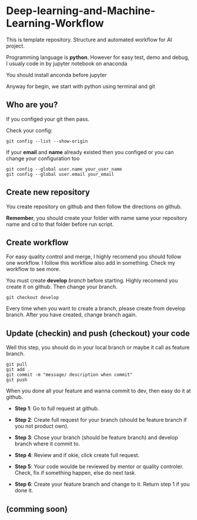 # Deep-learning-and-Machine-Learning-Workflow

This is template repository. Structure and automated workflow for AI project.

Programming language is **python**. However for easy test, demo and debug, I usualy code in by <a ref="https://jupyter.org/install">jupyter notebook</a> on <a ref="https://docs.anaconda.com/anaconda/install/">anaconda</a>

You should install anconda before jupyter

Anyway for begin, we start with python using terminal and git

## Who are you?

If  you configed your git then pass.

Check your config:

    git config --list --show-origin

If your **email** and **name** already existed then you configed or you can change your configuration too

    git config --global user.name your_user_name
    git config --global user.email your_email

## Create new repository

You create repository on github and then follow the directions on github. 

**Remember**, you should create your folder with name same your repository name and cd to that folder before run script.

## Create workflow

For easy quality control and merge, I highly recomend you should follow one workflow. I follow this <a ref="https://nvie.com/posts/a-successful-git-branching-model/">workflow</a> also add in something. Check my workflow to see more.

You must create **develop** *branch* before starting. Highly recomend you create it on github. Then change your branch.

    git checkout develop

Every time when you want to create a branch, please create from develop
branch. After you have created, change branch again.

## Update (checkin) and push (checkout) your code

Well this step, you should do in your local branch or maybe it call as feature branch.

    git pull
    git add .
    git commit -m "message/ description when commit"
    git push

When you done all your feature and wanna commit to dev, then easy do it at github.

* **Step 1**: Go to full request at github.

* **Step 2**: Create full request for your branch (should be feature branch if you not product own).

* **Step 3**: Chose your branch (should be feature branch) and develop branch where it commit to.

* **Step 4**: Review and if okie, click create full request.

* **Step 5**: Your code woulde be reviewed by mentor or quality controler. Check, fix if something happen, else do next task.

* **Step 6**: Create your feature branch and change to it. Return step 1 if you done it.

## (comming soon)